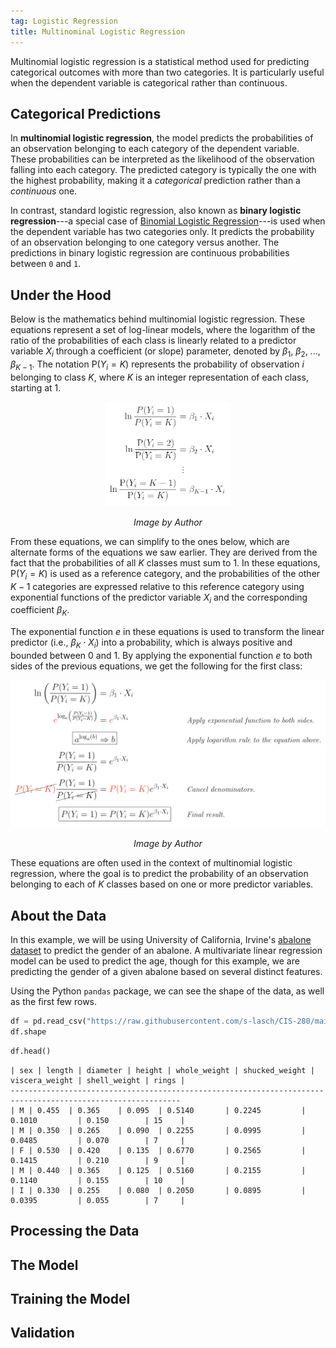 ```yaml
---
tag: Logistic Regression
title: Multinominal Logistic Regression
---
```


Multinomial logistic regression is a statistical method used for predicting categorical outcomes with more than two categories. It is particularly useful when the dependent variable is categorical rather than continuous.


## **Categorical Predictions**
In **multinomial logistic regression**, the model predicts the probabilities of an observation belonging to each category of the dependent variable. These probabilities can be interpreted as the likelihood of the observation falling into each category. The predicted category is typically the one with the highest probability, making it a *categorical* prediction rather than a *continuous* one.

In contrast, standard logistic regression, also known as **binary logistic regression**---a special case of [Binomial Logistic Regression](https://s-lasch.github.io/2023/03/16/Binomial-Logistic-Regression.html)---is used when the dependent variable has two categories only. It predicts the probability of an observation belonging to one category versus another. The predictions in binary logistic regression are continuous probabilities between `0` and `1`.

## **Under the Hood**
Below is the mathematics behind multinomial logistic regression. These equations represent a set of log-linear models, where the logarithm of the ratio of the probabilities of each class is linearly related to a predictor variable $X_i$ through a coefficient (or slope) parameter, denoted by $\beta_1$, $\beta_2$, ..., $\beta_{K-1}$. The notation $\text{P}(Y_i = K)$ represents the probability of observation $i$ belonging to class $K$, where $K$ is an integer representation of each class, starting at 1.

<p align="center">
      <img src='https://raw.githubusercontent.com/s-lasch/s-lasch.github.io/main/_posts/Multinominal%20Logistic%20Regression/image_2023-05-17_214302887.png' 
           alt='Natural log probabilities.'
           width='40%' />
<p align="center"><em>Image by Author</em></p>
</p>

From these equations, we can simplify to the ones below, which are alternate forms of the equations we saw earlier. They are derived from the fact that the probabilities of all $K$ classes must sum to 1. In these equations, $\text{P}(Y_i = K)$ is used as a reference category, and the probabilities of the other $K-1$ categories are expressed relative to this reference category using exponential functions of the predictor variable $X_i$ and the corresponding coefficient $\beta_K$.

The exponential function $e$ in these equations is used to transform the linear predictor (i.e., $\beta_K \cdot X_i$) into a probability, which is always positive and bounded between 0 and 1. By applying the exponential function $e$ to both sides of the previous equations, we get the following for the first class:

<p align="center">
      <img src='https://raw.githubusercontent.com/s-lasch/s-lasch.github.io/main/_posts/Multinominal%20Logistic%20Regression/image_2023-05-16_230159351.png' 
           alt='Probability equations after exponentiation.' />
<p align="center"><em>Image by Author</em></p>
</p>

These equations are often used in the context of multinomial logistic regression, where the goal is to predict the probability of an observation belonging to each of $K$ classes based on one or more predictor variables.

## **About the Data**
In this example, we will be using University of California, Irvine's [abalone dataset](https://archive.ics.uci.edu/ml/datasets/abalone) to predict the gender of an abalone. A multivariate linear regression model can be used to predict the age, though for this example, we are predicting the gender of a given abalone based on several distinct features.

Using the Python `pandas` package, we can see the shape of the data, as well as the first few rows.

``` python
df = pd.read_csv("https://raw.githubusercontent.com/s-lasch/CIS-280/main/abalone.csv")
df.shape
```

``` python
df.head()
```
``` 
| sex | length | diameter | height | whole_weight | shucked_weight | viscera_weight | shell_weight | rings |
------------------------------------------------------------------------------------------------------------
| M	| 0.455  | 0.365    | 0.095  | 0.5140       | 0.2245         | 0.1010         | 0.150        | 15    |
| M	| 0.350  | 0.265    | 0.090  | 0.2255       | 0.0995         | 0.0485         | 0.070        | 7     |
| F	| 0.530  | 0.420    | 0.135  | 0.6770       | 0.2565         | 0.1415         | 0.210        | 9     |
| M	| 0.440  | 0.365    | 0.125  | 0.5160       | 0.2155         | 0.1140         | 0.155        | 10    |
| I	| 0.330  | 0.255    | 0.080  | 0.2050       | 0.0895         | 0.0395         | 0.055        | 7     |
```

## **Processing the Data**


## **The Model**

## **Training the Model**

## **Validation**
